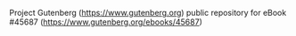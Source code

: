 Project Gutenberg (https://www.gutenberg.org) public repository for eBook #45687 (https://www.gutenberg.org/ebooks/45687)
